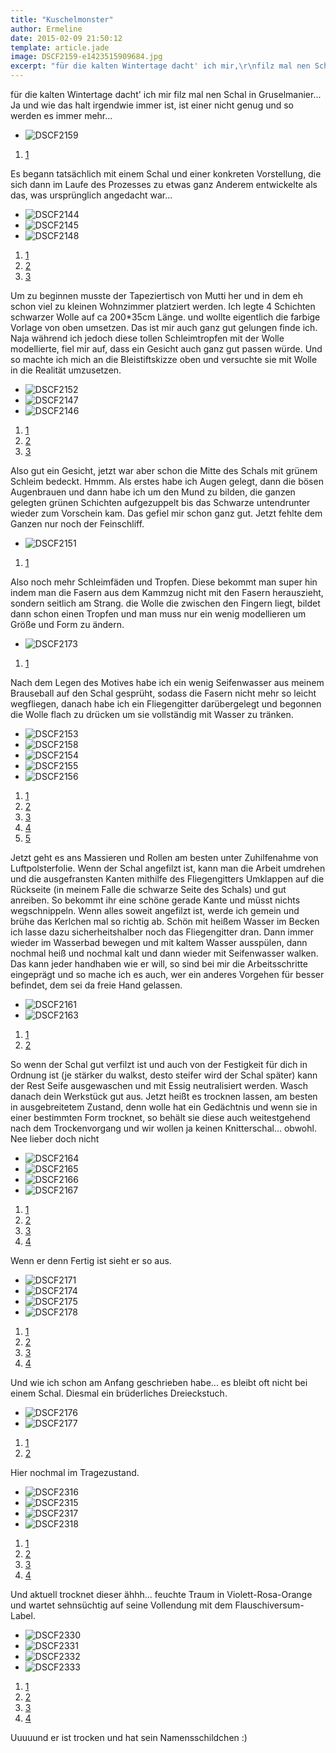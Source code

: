 ```yaml
---
title: "Kuschelmonster"
author: Ermeline
date: 2015-02-09 21:50:12
template: article.jade
image: DSCF2159-e1423515909684.jpg
excerpt: "für die kalten Wintertage dacht' ich mir,\r\nfilz mal nen Schal in Gruselmanier..."
---
```


für die kalten Wintertage dacht' ich mir filz mal nen Schal in
Gruselmanier... Ja und wie das halt irgendwie immer ist, ist einer nicht
genug und so werden es immer mehr...  

-   ![DSCF2159](DSCF2159-e1423515909684.jpg)

1.  [1](#)

Es begann tatsächlich mit einem Schal und einer konkreten Vorstellung,
die sich dann im Laufe des Prozesses zu etwas ganz Anderem entwickelte
als das, was ursprünglich angedacht war...

-   ![DSCF2144](DSCF2144.jpg)
-   ![DSCF2145](DSCF2145.jpg)
-   ![DSCF2148](DSCF2148.jpg)

1.  [1](#)
2.  [2](#)
3.  [3](#)

Um zu beginnen musste der Tapeziertisch von Mutti her und in dem eh
schon viel zu kleinen Wohnzimmer platziert werden. Ich legte 4 Schichten
schwarzer Wolle auf ca 200\*35cm Länge. und wollte eigentlich die
farbige Vorlage von oben umsetzen. Das ist mir auch ganz gut gelungen
finde ich. Naja während ich jedoch diese tollen Schleimtropfen mit der
Wolle modellierte, fiel mir auf, dass ein Gesicht auch ganz gut passen
würde. Und so machte ich mich an die Bleistiftskizze oben und versuchte
sie mit Wolle in die Realität umzusetzen.

-   ![DSCF2152](DSCF2152.jpg)
-   ![DSCF2147](DSCF2147.jpg)
-   ![DSCF2146](DSCF2146.jpg)

1.  [1](#)
2.  [2](#)
3.  [3](#)

Also gut ein Gesicht, jetzt war aber schon die Mitte des Schals mit
grünem Schleim bedeckt. Hmmm. Als erstes habe ich Augen gelegt, dann die
bösen Augenbrauen und dann habe ich um den Mund zu bilden, die ganzen
gelegten grünen Schichten aufgezuppelt bis das Schwarze untendrunter
wieder zum Vorschein kam. Das gefiel mir schon ganz gut. Jetzt fehlte
dem Ganzen nur noch der Feinschliff.

-   ![DSCF2151](DSCF2151-e1423516615410.jpg)

1.  [1](#)

Also noch mehr Schleimfäden und Tropfen. Diese bekommt man super hin
indem man die Fasern aus dem Kammzug nicht mit den Fasern herauszieht,
sondern seitlich am Strang. die Wolle die zwischen den Fingern liegt,
bildet dann schon einen Tropfen und man muss nur ein wenig modellieren
um Größe und Form zu ändern.

-   ![DSCF2173](DSCF2173.jpg)

1.  [1](#)

Nach dem Legen des Motives habe ich ein wenig Seifenwasser aus meinem
Brauseball auf den Schal gesprüht, sodass die Fasern nicht mehr so
leicht wegfliegen, danach habe ich ein Fliegengitter darübergelegt und
begonnen die Wolle flach zu drücken um sie vollständig mit Wasser zu
tränken.

-   ![DSCF2153](DSCF2153.jpg)
-   ![DSCF2158](DSCF2158.jpg)
-   ![DSCF2154](DSCF2154.jpg)
-   ![DSCF2155](DSCF2155.jpg)
-   ![DSCF2156](DSCF2156.jpg)

1.  [1](#)
2.  [2](#)
3.  [3](#)
4.  [4](#)
5.  [5](#)

Jetzt geht es ans Massieren und Rollen am besten unter Zuhilfenahme von
Luftpolsterfolie. Wenn der Schal angefilzt ist, kann man die Arbeit
umdrehen und die ausgefransten Kanten mithilfe des Fliegengitters
Umklappen auf die Rückseite (in meinem Falle die schwarze Seite des
Schals) und gut anreiben. So bekommt ihr eine schöne gerade Kante und
müsst nichts wegschnippeln. Wenn alles soweit angefilzt ist, werde ich
gemein und brühe das Kerlchen mal so richtig ab. Schön mit heißem Wasser
im Becken ich lasse dazu sicherheitshalber noch das Fliegengitter dran.
Dann immer wieder im Wasserbad bewegen und mit kaltem Wasser ausspülen,
dann nochmal heiß und nochmal kalt und dann wieder mit Seifenwasser
walken. Das kann jeder handhaben wie er will, so sind bei mir die
Arbeitsschritte eingeprägt und so mache ich es auch, wer ein anderes
Vorgehen für besser befindet, dem sei da freie Hand gelassen.

-   ![DSCF2161](DSCF2161.jpg)
-   ![DSCF2163](DSCF2163.jpg)

1.  [1](#)
2.  [2](#)

So wenn der Schal gut verfilzt ist und auch von der Festigkeit für dich
in Ordnung ist (je stärker du walkst, desto steifer wird der Schal
später) kann der Rest Seife ausgewaschen und mit Essig neutralisiert
werden. Wasch danach dein Werkstück gut aus. Jetzt heißt es trocknen
lassen, am besten in ausgebreitetem Zustand, denn wolle hat ein
Gedächtnis und wenn sie in einer bestimmten Form trocknet, so behält sie
diese auch weitestgehend nach dem Trockenvorgang und wir wollen ja
keinen Knitterschal... obwohl. Nee lieber doch nicht

-   ![DSCF2164](DSCF2164-e1423517780331.jpg)
-   ![DSCF2165](DSCF2165-e1423517791543.jpg)
-   ![DSCF2166](DSCF2166-e1423517802957.jpg)
-   ![DSCF2167](DSCF2167-e1423517814392.jpg)

1.  [1](#)
2.  [2](#)
3.  [3](#)
4.  [4](#)

Wenn er denn Fertig ist sieht er so aus.  

-   ![DSCF2171](DSCF2171.jpg)
-   ![DSCF2174](DSCF2174.jpg)
-   ![DSCF2175](DSCF2175.jpg)
-   ![DSCF2178](DSCF2178.jpg)

1.  [1](#)
2.  [2](#)
3.  [3](#)
4.  [4](#)

Und wie ich schon am Anfang geschrieben habe... es bleibt oft nicht bei
einem Schal. Diesmal ein brüderliches Dreieckstuch.  

-   ![DSCF2176](DSCF2176-e1423518155455.jpg)
-   ![DSCF2177](DSCF2177-e1423518167582.jpg)

1.  [1](#)
2.  [2](#)

Hier nochmal im Tragezustand.  

-   ![DSCF2316](DSCF2316.jpg)
-   ![DSCF2315](DSCF2315.jpg)
-   ![DSCF2317](DSCF2317.jpg)
-   ![DSCF2318](DSCF2318.jpg)

1.  [1](#)
2.  [2](#)
3.  [3](#)
4.  [4](#)

Und aktuell trocknet dieser ähhh... feuchte Traum in Violett-Rosa-Orange
und wartet sehnsüchtig auf seine Vollendung mit dem
Flauschiversum-Label.  

-   ![DSCF2330](DSCF2330.jpg)
-   ![DSCF2331](DSCF2331-e1423582240257.jpg)
-   ![DSCF2332](DSCF2332.jpg)
-   ![DSCF2333](DSCF2333.jpg)

1.  [1](#)
2.  [2](#)
3.  [3](#)
4.  [4](#)

Uuuuund er ist trocken und hat sein Namensschildchen :)  
